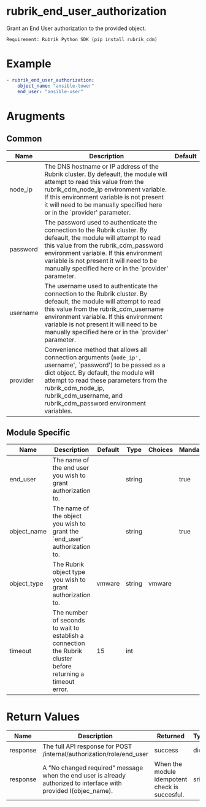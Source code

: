 # rubrik_end_user_authorization    

Grant an End User authorization to the provided object.

`Requirement: Rubrik Python SDK (pip install rubrik_cdm)`

# Example

```yaml
- rubrik_end_user_authorization:
    object_name: "ansible-tower"
    end_user: "ansible-user"
```

# Arugments

## Common

| Name     | Description                                                                                                                                                                                                                                                                                               | Default |
|----------|-----------------------------------------------------------------------------------------------------------------------------------------------------------------------------------------------------------------------------------------------------------------------------------------------------------|---------|
| node_ip  | The DNS hostname or IP address of the Rubrik cluster. By defeault, the module will attempt to read this value from the rubrik_cdm_node_ip environment variable. If this environment variable is not present it will need to be manually specified here or in the `provider' parameter.                    |         |
| password | The password used to authenticate the connection to the Rubrik cluster. By defeault, the module will attempt to read this value from the rubrik_cdm_password environment variable. If this environment variable is not present it will need to be manually specified here or in the `provider' parameter. |         |
| username | The username used to authenticate the connection to the Rubrik cluster. By defeault, the module will attempt to read this value from the rubrik_cdm_username environment variable. If this environment variable is not present it will need to be manually specified here or in the `provider' parameter. |         |
| provider | Convenience method that allows all connection arguments (`node_ip', `username', `password') to be passed as a dict object. By default, the module will attempt to read these parameters from the rubrik_cdm_node_ip, rubrik_cdm_username, and rubrik_cdm_password environment variables.                  |         |


## Module Specific

| Name        | Description                                                                                                  | Default | Type   | Choices | Mandatory | Aliases |
|-------------|--------------------------------------------------------------------------------------------------------------|---------|--------|---------|-----------|---------|
| end_user    | The name of the end user you wish to grant authorization to.                                                 |         | string |         | true      |         |
| object_name | The name of the object you wish to grant the `end_user' authorization to.                                    |         | string |         | true      |         |
| object_type | The Rubrik object type you wish to grant authorization to.                                                   | vmware  | string | vmware  |           |         |
| timeout     | The number of seconds to wait to establish a connection the Rubrik cluster before returning a timeout error. | 15      | int    |         |           |         |

# Return Values

| Name     | Description                                                                                                       | Returned                                       | Type  |
|----------|-------------------------------------------------------------------------------------------------------------------|------------------------------------------------|-------|
| response | The full API response for POST /internal/authorization/role/end_user                                              | success                                        | dict  |
| response | A "No changed required" message when the end user is already authorized to interface with provided I(objec_name). | When the module idempotent check is succesful. | sring |
